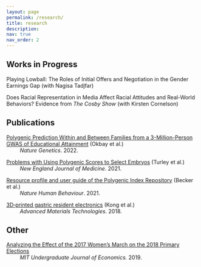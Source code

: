 ```yaml
---
layout: page
permalink: /research/
title: research
description: 
nav: true
nav_order: 2
---
```


## Works in Progress
Playing Lowball: The Roles of Initial Offers and Negotiation in the Gender Earnings Gap (with Nagisa Tadjfar)

Does Racial Representation in Media Affect Racial Attitudes and Real-World Behaviors? Evidence from _The Cosby Show_ (with Kirsten Cornelson)


## Publications
[Polygenic Prediction Within and Between Families from a 3-Million-Person GWAS of Educational Attainment](https://www.nature.com/articles/s41588-022-01016-z) (Okbay et al.) \
&nbsp;&nbsp;&nbsp;&nbsp;&nbsp;&nbsp;&nbsp;&nbsp; _Nature Genetics_. 2022.

[Problems with Using Polygenic Scores to Select Embryos](https://www.nejm.org/doi/full/10.1056/NEJMsr2105065) (Turley et al.) \
&nbsp;&nbsp;&nbsp;&nbsp;&nbsp;&nbsp;&nbsp;&nbsp;  _New England Journal of Medicine_. 2021. 

[Resource profile and user guide of the Polygenic Index Repository](https://www.nature.com/articles/s41562-021-01119-3) (Becker et al.) \
&nbsp;&nbsp;&nbsp;&nbsp;&nbsp;&nbsp;&nbsp;&nbsp; _Nature Human Behaviour_. 2021. 

[3D‐printed gastric resident electronics](https://onlinelibrary.wiley.com/doi/full/10.1002/admt.201800490) (Kong et al.) \
&nbsp;&nbsp;&nbsp;&nbsp;&nbsp;&nbsp;&nbsp;&nbsp; _Advanced Materials Technologies_. 2018.


## Other
[Analyzing the Effect of the 2017 Women’s March on the 2018 Primary Elections](https://nwang3.github.io/assets/papers/womens_march_2018.pdf) \
&nbsp;&nbsp;&nbsp;&nbsp;&nbsp;&nbsp;&nbsp;&nbsp; _MIT Undergraduate Journal of Economics._ 2019.

